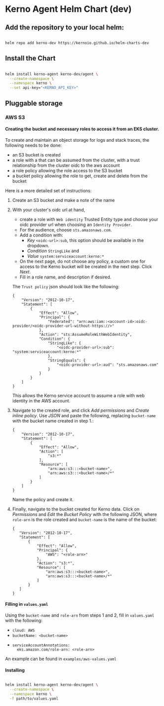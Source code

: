 # Kerno Agent Helm Chart (dev)

## Add the repository to your local helm:

```bash

helm repo add kerno-dev https://kernoio.github.io/helm-charts-dev

```

## Install the Chart

```bash

helm install kerno-agent kerno-dev/agent \
  --create-namespace \
  --namespace kerno \
  --set api-key="<KERNO_API_KEY>"
```

## Pluggable storage

### AWS S3

#### Creating the bucket and necessary roles to access it from an EKS cluster.

To create and maintain an object storage for logs and stack traces, the following needs to be done:
- an S3 bucket is created
- a role with a that can be assumed from the cluster, with a trust relationship from the cluster oidc to the aws account
- a role policy allowing the role access to the S3 bucket 
- a bucket policy allowing the role to get, create and delete from the bucket
 
Here is a more detailed set of instructions:

1. Create an S3 bucket and make a note of the name
2. With your cluster's oidc url at hand, 
   - create a role with `Web identity` Trusted Entity type 
and choose your oidc provider url when choosing an `Identity Provider`.
   - For the audience, choose `sts.amazonaws.com`. 
   - Add a condition with:
     - _Key_ `<oidc-url>:sub`, this option should be available in the dropdown. 
     - _Condition_ `StringLike` and
     - _Value_ `system:serviceaccount:kerno:*`
   - On the next page, do not choose any policy, a custom one for access to the Kerno bucket will be created in the next step. Click _Next_.
   - Fill in a role name, and description if desired. 
    
    The `Trust policy` json should look like the following:
    ```
    {
        "Version": "2012-10-17",
        "Statement": [
            {
                "Effect": "Allow",
                "Principal": {
                    "Federated": "arn:aws:iam::<account-id>:oidc-provider/<oidc-provider-url-without-https://>"
                },
                "Action": "sts:AssumeRoleWithWebIdentity",
                "Condition": {
                    "StringLike": {
                        "<oidc-provider-url>:sub": "system:serviceaccount:kerno:*"
                    },
                    "StringEquals": {
                        "<oidc-provider-url>:aud": "sts.amazonaws.com"
                    }
                }
            }
        ]
    }
    ```

    This allows the Kerno service account to assume a role with web identity in the AWS account.


3. Navigate to the created role, and click _Add permissions_ and _Create inline policy_. Use _JSON_ and paste the following, replacing `bucket-name` with the bucket name created in step 1.:
    ```
    {
        "Version": "2012-10-17",
        "Statement": [
            {
                "Effect": "Allow",
                "Action": [
                    "s3:*"
                ],
                "Resource": [
                    "arn:aws:s3:::<bucket-name>",
                    "arn:aws:s3:::<bucket-name>/*"
                ]
            }
        ]
    }
    ```
   Name the policy and create it.
 

4. Finally, navigate to the bucket created for Kerno data. Click on _Permissions_ and   _Edit_ the _Bucket Policy_ with the following JSON, where `role-arn` is the role created and `bucket-name` is the name of the bucket:
    ```
    {
       "Version": "2012-10-17",
       "Statement": [
           {
               "Effect": "Allow",
               "Principal": {
                   "AWS": "<role-arn>"
               },
               "Action": "s3:*",
               "Resource": [
                   "arn:aws:s3:::<bucket-name>",
                   "arn:aws:s3:::<bucket-name>/*"
               ]
           }
       ]
    }
    ```

#### Filling in `values.yaml`

Using the `bucket-name` and `role-arn` from steps 1 and 2, fill in `values.yaml` with the following:
- `cloud: AWS`
- `bucketName: <bucket-name>`
- ```
  serviceAccountAnnotations: 
    eks.amazon.com/role-arn: <role-arn>
  ```
  
An example can be found in `examples/aws-values.yaml`

#### Installing

```bash

helm install kerno-agent kerno-dev/agent \
  --create-namespace \
  --namespace kerno \
  -f path/to/values.yaml
```
